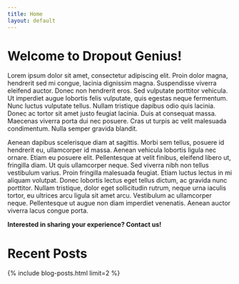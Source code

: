 ```yaml
---
title: Home
layout: default
---
```


# Welcome to Dropout Genius!

Lorem ipsum dolor sit amet, consectetur adipiscing elit. Proin dolor magna, hendrerit sed mi congue, lacinia dignissim magna. Suspendisse viverra eleifend auctor. Donec non hendrerit eros. Sed vulputate porttitor vehicula. Ut imperdiet augue lobortis felis vulputate, quis egestas neque fermentum. Nunc luctus vulputate tellus. Nullam tristique dapibus odio quis lacinia. Donec ac tortor sit amet justo feugiat lacinia. Duis at consequat massa. Maecenas viverra porta dui nec posuere. Cras ut turpis ac velit malesuada condimentum. Nulla semper gravida blandit.

Aenean dapibus scelerisque diam at sagittis. Morbi sem tellus, posuere id hendrerit eu, ullamcorper id massa. Aenean vehicula lobortis ligula nec ornare. Etiam eu posuere elit. Pellentesque at velit finibus, eleifend libero ut, fringilla diam. Ut quis ullamcorper neque. Sed viverra nibh non tellus vestibulum varius. Proin fringilla malesuada feugiat. Etiam luctus lectus in mi aliquam volutpat. Donec lobortis lectus eget tellus dictum, ac gravida nunc porttitor. Nullam tristique, dolor eget sollicitudin rutrum, neque urna iaculis tortor, eu ultrices arcu ligula sit amet arcu. Vestibulum ac ullamcorper neque. Pellentesque ut augue non diam imperdiet venenatis. Aenean auctor viverra lacus congue porta.

**Interested in sharing your experience? Contact us!**

# Recent Posts
{% include blog-posts.html limit=2 %}
